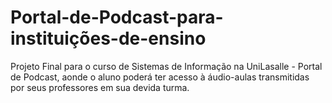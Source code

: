 # Portal-de-Podcast-para-instituições-de-ensino
Projeto Final para o curso de Sistemas de Informação na UniLasalle - Portal de Podcast, aonde o aluno poderá ter acesso à áudio-aulas transmitidas por seus professores em sua devida turma.
